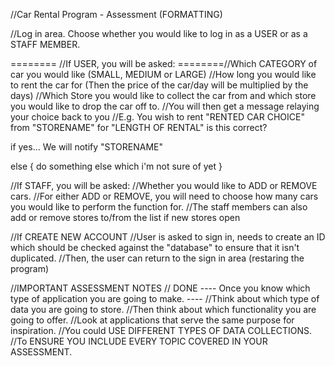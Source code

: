 //Car Rental Program - Assessment (FORMATTING)

//Log in area. Choose whether you would like to log in as a USER or as a STAFF MEMBER.

======== //If USER, you will be asked:
========//Which CATEGORY of car you would like (SMALL, MEDIUM or LARGE)
//How long you would like to rent the car for (Then the price of the car/day will be multiplied by the days)
//Which Store you would like to collect the car from and which store you would like to drop the car off to.
//You will then get a message relaying your choice back to you
//E.g. You wish to rent "RENTED CAR CHOICE" from "STORENAME" for "LENGTH OF RENTAL" is this correct? 

if yes... We will notify "STORENAME"

else
{
    do something else which i'm not sure of yet
}

//If STAFF, you will be asked:
//Whether you would like to ADD or REMOVE cars.
//For either ADD or REMOVE, you will need to choose how many cars you would like to perform the function for.
//The staff members can also add or remove stores to/from the list if new stores open

//If CREATE NEW ACCOUNT
//User is asked to sign in, needs to create an ID which should be checked against the "database" to ensure that it isn't duplicated.
//Then, the user can return to the sign in area (restaring the program)


//IMPORTANT ASSESSMENT NOTES
// DONE ---- Once you know which type of application you are going to make. ----
//Think about which type of data you are going to store.
//Then think about which functionality you are going to offer.
//Look at applications that serve the same purpose for inspiration.
//You could USE DIFFERENT TYPES OF DATA COLLECTIONS.
//To ENSURE YOU INCLUDE EVERY TOPIC COVERED IN YOUR ASSESSMENT.